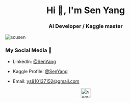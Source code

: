 <h1 align="center">Hi 👋, I'm Sen Yang</h1>
<h3 align="center">AI Developer / Kaggle master</h3>

<p align="left"> <img src="https://komarev.com/ghpvc/?username=scusen" alt="scusen" /> </p>

### My Social Media 💬
- LinkedIn: [@SenYang](https://www.linkedin.com/in/sen-yang-223525186/)
- Kaggle Profile: [@SenYang](https://www.kaggle.com/scusywxy)


- Email: ys810137152@gmail.com

<p align="center">
<a href="https://www.kaggle.com/scusywxy" target="blank"><img align="center" src="https://cdn.jsdelivr.net/npm/simple-icons@3.0.1/icons/kaggle.svg" alt="senyang" height="30" width="30" /></a>

</p>
